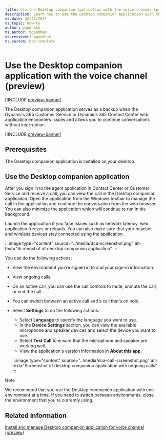 ```yaml
---
title: Use the Desktop companion application with the voice channel (preview)
description: Learn how to use the Desktop companion application with the voice channel.
ms.date: 03/24/2025
ms.topic: how-to
author: gandhamm
ms.author: mgandham
ms.reviewer: mgandham
ms.custom: bap-template
---
```


# Use the Desktop companion application with the voice channel (preview)

[!INCLUDE [preview-banner](~/../shared-content/shared/preview-includes/preview-banner.md)]


The Desktop companion application serves as a backup when the Dynamics 365 Customer Service or Dynamics 365 Contact Center web application encounters issues and allows you to continue conversations without interruption.

[!INCLUDE [preview-banner](~/../shared-content/shared/preview-includes/preview-note-d365.md)]

## Prerequisites

The Desktop companion application is installed on your desktop.


## Use the Desktop companion application

After you sign in to the agent application in Contact Center or Customer Service and receive a call, you can view the call in the Desktop companion application. Open the application from the Windows toolbar to manage the call in the application and continue the conversation from the web browser. You can also minimize the application which will continue to run in the background.

Launch the application if you face issues such as network latency, web application freezes or reloads. You can also make sure that your headset and wireless devices stay connected using the application.

:::image type="content" source="../media/dca-screenshot.png" alt-text="Screenshot of desktop companion application" :::


You can do the following actions:

- View the environment you're signed in to and your sign-in information.
- View ongoing calls.
- On an active call, you can use the call controls to mute, unmute the call, or end the call.
- You can switch between an active call and a call that's on hold.
- Select **Settings** to do the following actions:
   - Select **Language** to specify the language you want to use.
   - In the **Device Settings** section, you can view the available microphone and speaker devices and select the device you want to use.
   - Select **Test Call** to ensure that the microphone and speaker are working well.
   - View the application's version information in **About this app**.

   :::image type="content" source="../media/dca-call-screenshot.png" alt-text="Screenshot of desktop companion application with ongoing calls" :::

> [!NOTE]
>  We recommend that you use the Desktop companion application with one environment at a time. If you need to switch between environments, close the environment that you're currently using.

## Related information

[Install and manage Desktop companion application for voice channel (preview)](../administer/install-manage-desktop-app.md)
